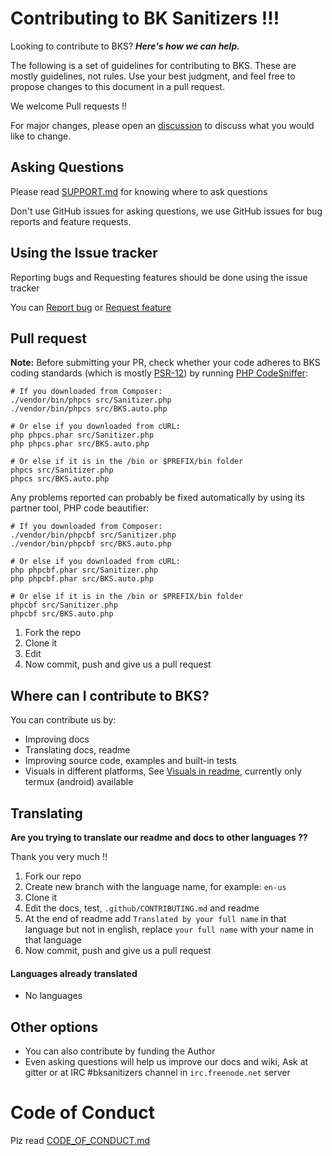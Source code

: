 # Contributing to BK Sanitizers !!!

Looking to contribute to BKS?
_**Here's how we can help.**_

The following is a set of guidelines for contributing to BKS. These are mostly guidelines, not rules. Use your best judgment, and feel free to propose changes to this document in a pull request.

We welcome Pull requests !!

For major changes, please open an [discussion](https://github.com/PuneetGopinath/Sanitizers/discussions/new) to discuss what you would like to change.

## Asking Questions

Please read [SUPPORT.md](SUPPORT.md) for knowing where to ask questions

Don't use GitHub issues for asking questions, we use GitHub issues for bug reports and feature requests.

## Using the Issue tracker

Reporting bugs and Requesting features should be done using the issue tracker

You can [Report bug](https://github.com/PuneetGopinath/Sanitizers/issues/new?template=bug_report.md) or [Request feature](https://github.com/PuneetGopinath/Sanitizers/issues/new?template=feature_request.md)

## Pull request

**Note:** Before submitting your PR, check whether your code adheres to BKS coding standards (which is mostly [PSR-12](https://www.php-fig.org/psr/psr-12/)) by running [PHP CodeSniffer](https://github.com/squizlabs/PHP_CodeSniffer):

```
# If you downloaded from Composer:
./vendor/bin/phpcs src/Sanitizer.php
./vendor/bin/phpcs src/BKS.auto.php

# Or else if you downloaded from cURL:
php phpcs.phar src/Sanitizer.php
php phpcs.phar src/BKS.auto.php

# Or else if it is in the /bin or $PREFIX/bin folder
phpcs src/Sanitizer.php
phpcs src/BKS.auto.php
```

Any problems reported can probably be fixed automatically by using its partner tool, PHP code beautifier:

```
# If you downloaded from Composer:
./vendor/bin/phpcbf src/Sanitizer.php
./vendor/bin/phpcbf src/BKS.auto.php

# Or else if you downloaded from cURL:
php phpcbf.phar src/Sanitizer.php
php phpcbf.phar src/BKS.auto.php

# Or else if it is in the /bin or $PREFIX/bin folder
phpcbf src/Sanitizer.php
phpcbf src/BKS.auto.php
```

1. Fork the repo
2. Clone it
3. Edit
4. Now commit, push and give us a pull request

## Where can I contribute to BKS?

You can contribute us by:

 * Improving docs
 * Translating docs, readme
 * Improving source code, examples and built-in tests
 * Visuals in different platforms, See [Visuals in readme](https://github.com/PuneetGopinath/Sanitizers#visuals), currently only termux (android) available

## Translating

**Are you trying to translate our readme and docs to other languages ??**

Thank you very much !!

1. Fork our repo
2. Create new branch with the language name, for example: `en-us`
3. Clone it
4. Edit the docs, test, `.github/CONTRIBUTING.md` and readme
5. At the end of readme add `Translated by your full name` in that language but not in english, replace `your full name` with your name in that language
6. Now commit, push and give us a pull request

#### Languages already translated

 * No languages

## Other options

 * You can also contribute by funding the Author
 * Even asking questions will help us improve our docs and wiki, Ask at gitter or at IRC #bksanitizers channel in `irc.freenode.net` server

# Code of Conduct

Plz read [CODE_OF_CONDUCT.md](CODE_OF_CONDUCT.md)
